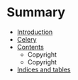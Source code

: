 # Summary

* [Introduction](README.md)
* [Celery](celery.md)
* [Contents](contents.md)
   * Copyright
   * Copyright
* [Indices and tables](indices_and_tables.md)


